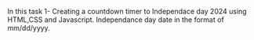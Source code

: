 In this task 1- Creating a countdown timer to Independace day 2024 using HTML,CSS and Javascript.
Independance day date in the format of mm/dd/yyyy.